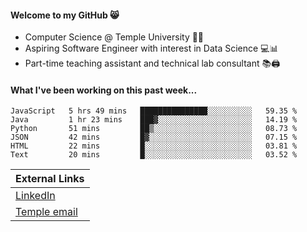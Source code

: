 #### Welcome to my GitHub 😸
  * Computer Science @ Temple University 🍒🦉
  * Aspiring Software Engineer with interest in Data Science 💻📊
  * Part-time teaching assistant and technical lab consultant 📚🖨️

#### What I've been working on this past week...
<!--START_SECTION:waka-->

```text
JavaScript   5 hrs 49 mins   ███████████████░░░░░░░░░░   59.35 %
Java         1 hr 23 mins    ███▓░░░░░░░░░░░░░░░░░░░░░   14.19 %
Python       51 mins         ██▒░░░░░░░░░░░░░░░░░░░░░░   08.73 %
JSON         42 mins         █▓░░░░░░░░░░░░░░░░░░░░░░░   07.15 %
HTML         22 mins         █░░░░░░░░░░░░░░░░░░░░░░░░   03.81 %
Text         20 mins         █░░░░░░░░░░░░░░░░░░░░░░░░   03.52 %
```

<!--END_SECTION:waka-->

| External Links | 
| -------------- | 
| [LinkedIn](https://linkedin.com/in/shullender) |
| [Temple email](mailto:stephull@temple.edu) |
